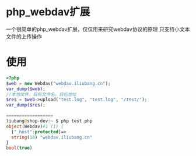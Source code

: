 # php_webdav扩展

一个很简单的php_webdav扩展，仅仅用来研究webdav协议的原理
只支持小文本文件的上传操作

# 使用

```php
<?php
$web = new Webdav("webdav.iliubang.cn");
var_dump($web);
//本地文件，目标文件名，目标地址
$res = $web->upload("test.log", "test.log", "/test/");
var_dump($res);

==================
liubang@shop-dev:~ $ php test.php
object(Webdav)#1 (1) {
  ["_host":protected]=>
  string(18) "webdav.iliubang.cn"
}
bool(true)

```